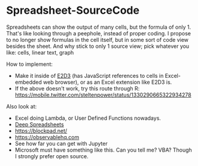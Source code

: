 # Spreadsheet-SourceCode
Spreadsheets can show the output of many cells, but the formula of only 1. That's like looking through a peephole, instead of proper coding.
I propose to no longer show formulas in the cell itself, but in some sort of code view besides the sheet.
And why stick to only 1 source view; pick whatever you like: cells, linear text, graph

How to implement:
- Make it inside of [E2D3](https://e2d3.org) (has JavaScript references to cells in Excel-embedded web browser), or as an Excel extension like E2D3 is.
- If the above doesn't work, try this route through R: https://mobile.twitter.com/steltenpower/status/1330290665322934278

Also look at:
- Excel doing Lambda, or User Defined Functions nowadays.
- [Deep Spreadsheets](https://gitlab.com/muishkin/mwnci---deep-spreadsheets/)
- https://blockpad.net/
- https://observablehq.com
- See how far you can get with Jupyter
- Microsoft must have something like this. Can you tell me? VBA? Though I strongly prefer open source.
